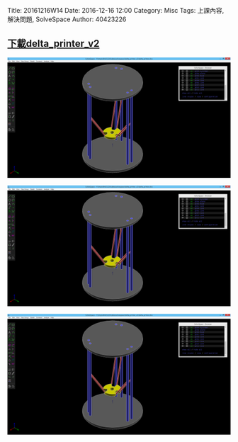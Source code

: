 Title: 20161216W14
Date: 2016-12-16 12:00
Category: Misc
Tags: 上課內容, 解決問題, SolveSpace
Author: 40423226

<h2><a href="https://github.com/40423226/2016fallcadp_hw/raw/gh-pages/data/solvespace/delta_printer_v2.7z">下載delta_printer_v2</a></h2>
<img src="../data/solvespace/delta_printer_v2/delta_printer.png" width="800" />

<img src="../data/solvespace/delta_printer_v2/delta_printer.png" width="800"
onMouseOver="this.width=this.width*4.5;this.height=this.height*4.5" onMouseOut="this.width=this.width/1;this.height=this.height/1" >

<img src="../data/solvespace/delta_printer_v2/delta_printer.png" width="800"
onMouseOver="this.width=this.width*1.5;this.height=this.height*1.5" onMouseOut="this.width=this.width/1.5;this.height=this.height/1.5" >